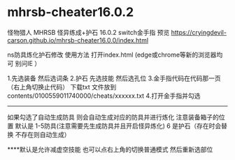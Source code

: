 # mhrsb-cheater16.0.2
怪物猎人 MHRSB 怪异练成+护石 16.0.2 switch金手指
预览 https://cryingdevil-carson.github.io/mhrsb-cheater16.0.0/index.html

ns防具炼化护石修改
使用方法
打开index.html (edge或chrome等新的浏览器均可 别问IE ）

1.先选装备 然后选词条
2.护石 先选技能 然后选孔位
3.金手指代码在代码那一页（右上角切换止代码） 下载txt
文件放到  contents/0100559011740000/cheats/xxxxxx.txt
4.打开金手指并勾选
***************
如果勾选了自动生成防具 则会自动生成对应的防具并进行炼化
注意装备箱子的位置 默认是 1-5防具(注意需要先生成防具并且开启怪异炼化) 6 是护石（存在时会替换 不存在则自动生成）


****默认是允许减虚空技能 也可以点右上角的切换普通模式 然后重新选部位

